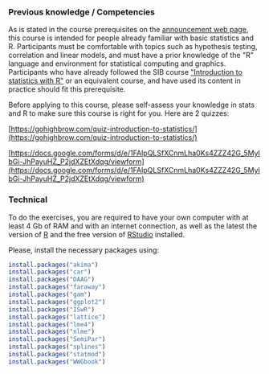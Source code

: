 


### Previous knowledge / Competencies

As is stated in the course prerequisites on the [announcement web page](https://www.sib.swiss/component/courses/20220822_ASSM?view=courses_item), this course is intended for people already familiar with basic statistics and R. Participants must be comfortable with topics such as hypothesis testing, correlation and linear models, and must have a prior knowledge of the "R" language and environment for statistical computing and graphics. Participants who have already followed the SIB course ["Introduction to statistics with R"](https://www.sib.swiss/training/course/20220207_STATR) or an equivalent course, and have used its content in practice should fit this prerequisite.

Before applying to this course, please self-assess your knowledge in stats and R to make sure this course is right for you. Here are 2 quizzes:

[https://gohighbrow.com/quiz-introduction-to-statistics/](https://gohighbrow.com/quiz-introduction-to-statistics/)

[https://docs.google.com/forms/d/e/1FAIpQLSfXCnmLha0Ks4ZZZ42G_5MyIbGi-JhPayuHZ_P2jdXZEtXdqg/viewform](https://docs.google.com/forms/d/e/1FAIpQLSfXCnmLha0Ks4ZZZ42G_5MyIbGi-JhPayuHZ_P2jdXZEtXdqg/viewform)

### Technical

To do the exercises, you are required to have your own computer with at least 4 Gb of RAM and with an internet connection, as well as the latest the version of [R](https://cran.r-project.org/)
and the free version of [RStudio](https://www.rstudio.com/products/rstudio/download/) installed.

Please, install the necessary packages using:

```r
install.packages("akima")
install.packages("car")
install.packages("DAAG")
install.packages("faraway")
install.packages("gam")
install.packages("ggplot2")
install.packages("ISwR")
install.packages("lattice")
install.packages("lme4")
install.packages("nlme")
install.packages("SemiPar")
install.packages("splines")
install.packages("statmod")
install.packages("WWGbook")


```

